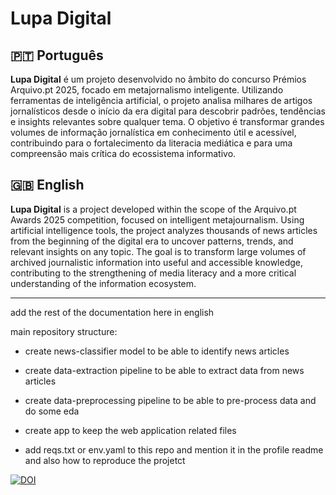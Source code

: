 # Lupa Digital

## 🇵🇹 Português

**Lupa Digital** é um projeto desenvolvido no âmbito do concurso Prémios Arquivo.pt 2025, focado em metajornalismo inteligente. Utilizando ferramentas de inteligência artificial, o projeto analisa milhares de artigos jornalísticos desde o início da era digital para descobrir padrões, tendências e insights relevantes sobre qualquer tema. O objetivo é transformar grandes volumes de informação jornalística em conhecimento útil e acessível, contribuindo para o fortalecimento da literacia mediática e para uma compreensão mais crítica do ecossistema informativo.

## 🇬🇧 English

**Lupa Digital** is a project developed within the scope of the Arquivo.pt Awards 2025 competition, focused on intelligent metajournalism. Using artificial intelligence tools, the project analyzes thousands of news articles from the beginning of the digital era to uncover patterns, trends, and relevant insights on any topic. The goal is to transform large volumes of archived journalistic information into useful and accessible knowledge, contributing to the strengthening of media literacy and a more critical understanding of the information ecosystem.

----

add the rest of the documentation here in english

main repository structure:

- create news-classifier model to be able to identify news articles

- create data-extraction pipeline to be able to extract data from news articles

- create data-preprocessing pipeline to be able to pre-process data and do some eda

- create app to keep the web application related files

- add reqs.txt or env.yaml to this repo and mention it in the profile readme and also how to reproduce the projetct

[![DOI](https://zenodo.org/badge/DOI/10.5281/zenodo.15231163.svg)](https://doi.org/10.5281/zenodo.15231163)